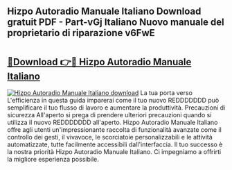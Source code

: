 ## Hizpo Autoradio Manuale Italiano Download gratuit PDF - Part-vGj Italiano Nuovo manuale del proprietario di riparazione v6FwE

# <h2><a href="http://df9dgh.blite.top/?on=Hizpo+Autoradio+Manuale+Italiano">🔗Download 👉🔴 Hizpo Autoradio Manuale Italiano</a></h2>

[![Hizpo Autoradio Manuale Italiano download](https://i.imgur.com/lujVjoI.png)](http://df9dgh.blite.top/?on=Hizpo+Autoradio+Manuale+Italiano)
La tua porta verso L'efficienza in questa guida imparerai come il tuo nuovo REDDDDDDD può semplificare il tuo flusso di lavoro e aumentare la produttività. Precauzioni di sicurezza All'aperto si prega di prendere ulteriori precauzioni quando si utilizza il nuovo REDDDDDDD all'aperto. Hizpo Autoradio Manuale Italiano offre agli utenti un'impressionante raccolta di funzionalità avanzate come il controllo dei gesti, il vivavoce, le scorciatoie personalizzabili e le attività automatizzate, tutte facilmente accessibili dall'interfaccia. Il tuo successo è la nostra priorità Hizpo Autoradio Manuale Italiano. Ci impegniamo a offrirti la migliore esperienza possibile.
